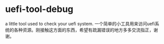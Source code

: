# uefi-tool-debug
a little tool used to check your uefi system.
一个简单的小工具用来访问uefi系统的各种资源。刚接触这方面的东西，希望有疏漏错误的地方多多交流指正，谢谢。
